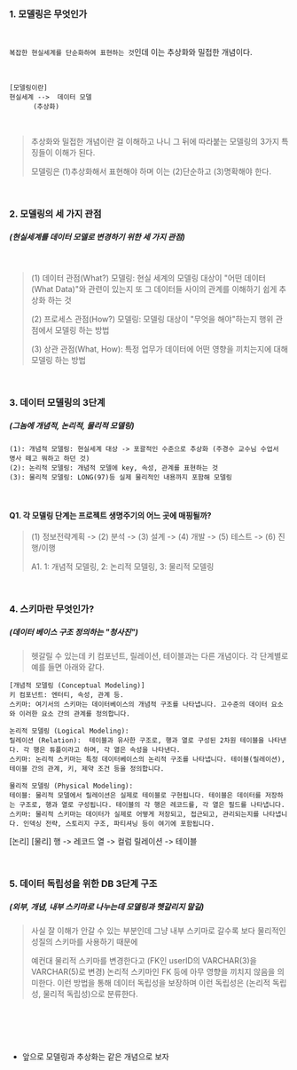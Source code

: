 ### 1. 모델링은 무엇인가

<br>

```복잡한 현실세계를 단순화하여 표현하는 것```인데 이는 추상화와 밀접한 개념이다.

<br>

```
[모델링이란]
현실세계 -->  데이터 모델
      (추상화)
```

<br>

> 추상화와 밀접한 개념이란 걸 이해하고 나니 그 뒤에 따라붙는 모델링의 3가지 특징들이 이해가 된다. 
>
>모델링은 (1)추상화해서 표현해야 하며 이는 (2)단순하고 (3)명확해야 한다.

<br>

### 2. 모델링의 세 가지 관점 
##### (현실세계를 데이터 모델로 변경하기 위한 세 가지 관점)

<br>

> (1) 데이터 관점(What?) 모델링: 현실 세계의 모델링 대상이 "어떤 데이터 (What Data)"와 관련이 있는지 또 그 데이터들 사이의 관계를 이해하기 쉽게 추상화 하는 것
> 
> (2) 프로세스 관점(How?) 모델링: 모델링 대상이 "무엇을 해야"하는지 행위 관점에서 모델링 하는 방법
> 
> (3) 상관 관점(What, How): 특정 업무가 데이터에 어떤 영향을 끼치는지에 대해 모델링 하는 방법

<br>


### 3. 데이터 모델링의 3단계
##### (그놈에 개념적, 논리적, 물리적 모델링)

```
(1): 개념적 모델링: 현실세계 대상 -> 포괄적인 수준으로 추상화 (주경수 교수님 수업서 명사 떼고 뭐하고 하던 것)
(2): 논리적 모델링: 개념적 모델에 key, 속성, 관계를 표현하는 것
(3): 물리적 모델링: LONG(97)등 실제 물리적인 내용까지 포함해 모델링
```

<br>

#### Q1. 각 모델링 단계는 프로젝트 생명주기의 어느 곳에 매핑될까?

> (1) 정보전략계획 -> (2) 분석 -> (3) 설계 -> (4) 개발 -> (5) 테스트 -> (6) 진행/이행
> 
> A1. 1: 개념적 모델링, 2: 논리적 모델링, 3: 물리적 모델링



<br>

### 4. 스키마란 무엇인가?
##### (데이터 베이스 구조 정의하는 "청사진")

> 헷갈릴 수 있는데 키 컴포넌트, 릴레이션, 테이블과는 다른 개념이다. 각 단계별로 예를 들면 아래와 같다.
```
[개념적 모델링 (Conceptual Modeling)]
키 컴포넌트: 엔터티, 속성, 관계 등.
스키마: 여기서의 스키마는 데이터베이스의 개념적 구조를 나타냅니다. 고수준의 데이터 요소와 이러한 요소 간의 관계를 정의합니다.
```

```
논리적 모델링 (Logical Modeling):
릴레이션 (Relation):  테이블과 유사한 구조로, 행과 열로 구성된 2차원 테이블을 나타낸다. 각 행은 튜플이라고 하며, 각 열은 속성을 나타낸다.
스키마: 논리적 스키마는 특정 데이터베이스의 논리적 구조를 나타냅니다. 테이블(릴레이션), 테이블 간의 관계, 키, 제약 조건 등을 정의합니다.
```

```
물리적 모델링 (Physical Modeling):
테이블: 물리적 모델에서 릴레이션은 실제로 테이블로 구현됩니다. 테이블은 데이터를 저장하는 구조로, 행과 열로 구성됩니다. 테이블의 각 행은 레코드를, 각 열은 필드를 나타냅니다.
스키마: 물리적 스키마는 데이터가 실제로 어떻게 저장되고, 접근되고, 관리되는지를 나타냅니다. 인덱싱 전략, 스토리지 구조, 파티셔닝 등이 여기에 포함됩니다.
```

[논리]        [물리]
  행     ->   레코드
  열     ->    컬럼
릴레이션  ->    테이블 


<br>

### 5. 데이터 독립성을 위한 DB 3단계 구조
##### (외부, 개념, 내부 스키마로 나누는데 모델링과 헷갈리지 말길)

> 사실 잘 이해가 안갈 수 있는 부분인데 그냥 내부 스키마로 갈수록 보다 물리적인 성질의 스키마를 사용하기 때문에
> 
> 예컨대 물리적 스키마를 변경한다고 (FK인 userID의 VARCHAR(3)을 VARCHAR(5)로 변경) 논리적 스키마인 FK 등에 아무 영향을 끼치지 않음을 의미한다.
> 이런 방법을 통해 데이터 독립성을 보장하며 이런 독립성은 (논리적 독립성, 물리적 독립성)으로 분류한다.

<br>




<br><br>
+ 앞으로 모델링과 추상화는 같은 개념으로 보자

